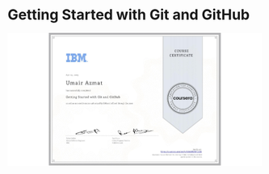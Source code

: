 <h1>Getting Started with Git and GitHub</h1>
<img src="Getting-Started-with-Git-and-GitHub.png" alt="">
